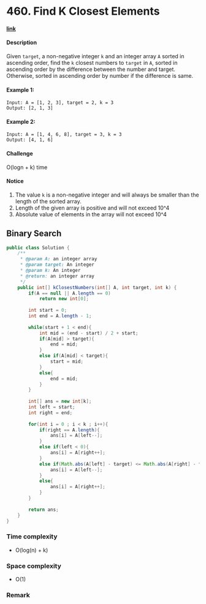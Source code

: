 # 460. Find K Closest Elements

#### [link](https://www.lintcode.com/problem/find-k-closest-elements/)

#### Description
Given `target`, a non-negative integer `k` and an integer array `A` sorted in ascending order, find the `k` closest numbers to `target` in `A`, sorted in ascending order by the difference between the number and target. Otherwise, sorted in ascending order by number if the difference is same.

#### Example 1:
```
Input: A = [1, 2, 3], target = 2, k = 3
Output: [2, 1, 3]
```
#### Example 2:
```
Input: A = [1, 4, 6, 8], target = 3, k = 3
Output: [4, 1, 6]
```

#### Challenge
O(logn + k) time

#### Notice
1. The value `k` is a non-negative integer and will always be smaller than the length of the sorted array.
2. Length of the given array is positive and will not exceed 10^4
3. Absolute value of elements in the array will not exceed 10^4
​​

## Binary Search
```java
public class Solution {
    /**
     * @param A: an integer array
     * @param target: An integer
     * @param k: An integer
     * @return: an integer array
     */
    public int[] kClosestNumbers(int[] A, int target, int k) {
        if(A == null || A.length == 0)
            return new int[0];
            
        int start = 0;
        int end = A.length - 1;
        
        while(start + 1 < end){
            int mid = (end - start) / 2 + start;
            if(A[mid] > target){
                end = mid;
            }
            else if(A[mid] < target){
                start = mid;
            }
            else{
                end = mid;
            }
        }
        
        int[] ans = new int[k];
        int left = start;
        int right = end;
        
        for(int i = 0 ; i < k ; i++){
            if(right == A.length){
                ans[i] = A[left--];
            }
            else if(left < 0){
                ans[i] = A[right++];
            }
            else if(Math.abs(A[left] - target) <= Math.abs(A[right] - target)){
                ans[i] = A[left--];
            }
            else{
                ans[i] = A[right++];
            }
        }
        
        return ans;
    }
}
```
### Time complexity
* O(log(n) + k)
### Space complexity
* O(1)
### Remark